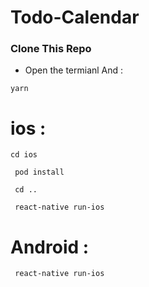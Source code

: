 # Todo-Calendar

 ### Clone This Repo 

- Open the termianl And : 

``` yarn ```


# ios : 

``` cd ios ```

``` pod install```

``` cd ..```

``` react-native run-ios```

# Android : 

``` react-native run-ios```
